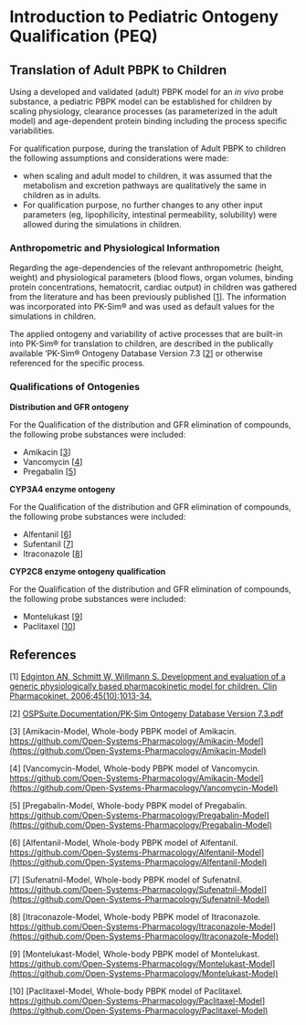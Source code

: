 # Introduction to Pediatric Ontogeny Qualification (PEQ)

## Translation of Adult PBPK to Children

Using a developed and validated (adult) PBPK model for an *in vivo* probe substance, a pediatric PBPK model can be established for children by scaling physiology, clearance processes (as parameterized in the adult model) and age-dependent protein binding including the process specific variabilities. 

For qualification purpose, during the translation of Adult PBPK to children the following assumptions and considerations were made: 

- when scaling and adult model to children, it was assumed that the metabolism and excretion
  pathways are qualitatively the same in children as in adults.
- For qualification purpose, no further changes to any other input parameters (eg, lipophilicity, intestinal permeability, solubility) were allowed during the simulations in children. 

### Anthropometric and Physiological Information 

Regarding the age-dependencies of the relevant anthropometric (height, weight) and physiological parameters (blood flows, organ volumes, binding protein concentrations, hematocrit, cardiac output) in children was gathered from the literature and has been previously published [[1](#reference)]. The information was incorporated into PK-Sim® and was used as default values for the simulations in children.

The  applied ontogeny and variability of active processes that are built-in into PK-Sim® for translation to children, are described in the publically available ‘PK-Sim® Ontogeny Database Version 7.3 [[2](#reference)] or otherwise referenced for the specific process.

### Qualifications of Ontogenies

**Distribution and GFR ontogeny**

For the Qualification of the distribution and GFR elimination of compounds, the following probe substances were included:

- Amikacin [[3](#reference)]
- Vancomycin [[4](#reference)]
- Pregabalin [[5](#reference)]

**CYP3A4 enzyme ontogeny**

For the Qualification of the distribution and GFR elimination of compounds, the following probe substances were included:

- Alfentanil [[6](#reference)]
- Sufentanil [[7](#reference)]
- Itraconazole [[8](#reference)]

**CYP2C8 enzyme ontogeny qualification**

For the Qualification of the distribution and GFR elimination of compounds, the following probe substances were included:

- Montelukast [[9](#reference)]
- Paclitaxel [[10](#reference)]

## References

[1] [Edginton AN, Schmitt W, Willmann S. Development and evaluation of a generic physiologically based pharmacokinetic model for children. Clin Pharmacokinet. 2006;45(10):1013-34.](https://www.ncbi.nlm.nih.gov/pubmed/16984214)

[2]  [OSPSuite.Documentation/PK-Sim Ontogeny Database Version 7.3.pdf ](https://github.com/Open-Systems-Pharmacology/OSPSuite.Documentation/blob/38cf71b384cfc25cfa0ce4d2f3addfd32757e13b/PK-Sim%20Ontogeny%20Database%20Version%207.3.pdf)

[3] [Amikacin-Model, Whole-body PBPK model of Amikacin. https://github.com/Open-Systems-Pharmacology/Amikacin-Model](https://github.com/Open-Systems-Pharmacology/Amikacin-Model)

[4] [Vancomycin-Model, Whole-body PBPK model of Vancomycin. https://github.com/Open-Systems-Pharmacology/Amikacin-Model](https://github.com/Open-Systems-Pharmacology/Vancomycin-Model)

[5] [Pregabalin-Model, Whole-body PBPK model of Pregabalin. https://github.com/Open-Systems-Pharmacology/Pregabalin-Model](https://github.com/Open-Systems-Pharmacology/Pregabalin-Model)

[6] [Alfentanil-Model, Whole-body PBPK model of Alfentanil. https://github.com/Open-Systems-Pharmacology/Alfentanil-Model](https://github.com/Open-Systems-Pharmacology/Alfentanil-Model)

[7] [Sufenatnil-Model, Whole-body PBPK model of Sufenatnil. https://github.com/Open-Systems-Pharmacology/Sufenatnil-Model](https://github.com/Open-Systems-Pharmacology/Sufenatnil-Model)

[8] [Itraconazole-Model, Whole-body PBPK model of Itraconazole. https://github.com/Open-Systems-Pharmacology/Itraconazole-Model](https://github.com/Open-Systems-Pharmacology/Itraconazole-Model)

[9] [Montelukast-Model, Whole-body PBPK model of Montelukast. https://github.com/Open-Systems-Pharmacology/Montelukast-Model](https://github.com/Open-Systems-Pharmacology/Montelukast-Model)

[10] [Paclitaxel-Model, Whole-body PBPK model of Paclitaxel. https://github.com/Open-Systems-Pharmacology/Paclitaxel-Model](https://github.com/Open-Systems-Pharmacology/Paclitaxel-Model)


